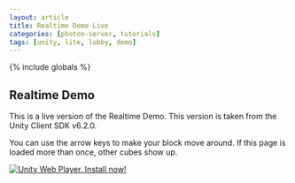 ```yaml
---
layout: article
title: Realtime Demo Live
categories: [photon-server, tutorials]
tags: [unity, lite, lobby, demo]
---
```

{% include globals %}

Realtime Demo
-------------

This is a live version of the Realtime Demo. This version is taken from
the Unity Client SDK v6.2.0.

You can use the arrow keys to make your block move around. If this page
is loaded more than once, other cubes show up.

[![Unity Web Player. Install
now!](http://webplayer.unity3d.com/installation/getunity.png)](http://unity3d.com/webplayer/ "Unity Web Player. Install now!")
